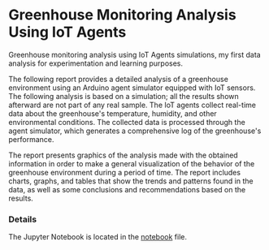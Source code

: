 # **Greenhouse Monitoring Analysis Using IoT Agents**
Greenhouse monitoring analysis using IoT Agents simulations, my first data analysis for experimentation and learning purposes.

The following report provides a detailed analysis of a greenhouse environment using an Arduino agent simulator equipped with IoT sensors. The following analysis is based on a simulation; all the results shown afterward are not part of any real sample. The IoT agents collect real-time data about the greenhouse's temperature, humidity, and other environmental conditions. The collected data is processed through the agent simulator, which generates a comprehensive log of the greenhouse's performance.

The report presents graphics of the analysis made with the obtained information in order to make a general visualization of the behavior of the greenhouse environment during a period of time. The report includes charts, graphs, and tables that show the trends and patterns found in the data, as well as some conclusions and recommendations based on the results. 

### Details
The Jupyter Notebook is located in the [notebook](./notebook) file.
